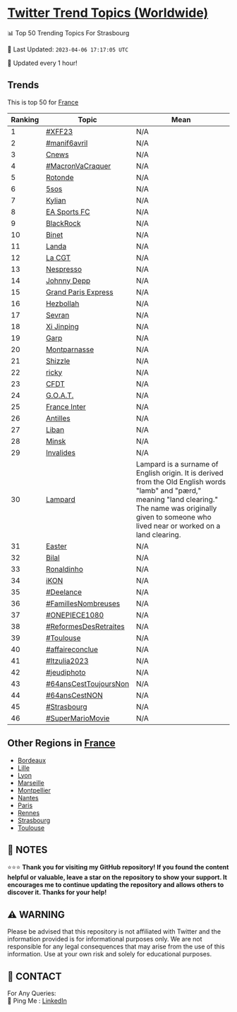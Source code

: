 [Twitter Trend Topics (Worldwide)](https://github.com/ErcinDedeoglu/Twitter-Trend-Topics)
==========


📊 Top 50 Trending Topics For Strasbourg

📆 Last Updated: `2023-04-06 17:17:05 UTC`

🔧 Updated every 1 hour!


## Trends

This is top 50 for [France](</France>)

| Ranking | Topic | Mean |
| ------- | ------------ | ------------ |
| 1 | [#XFF23](http://twitter.com/search?q=%23XFF23) | N/A |
| 2 | [#manif6avril](http://twitter.com/search?q=%23manif6avril) | N/A |
| 3 | [Cnews](http://twitter.com/search?q=Cnews) | N/A |
| 4 | [#MacronVaCraquer](http://twitter.com/search?q=%23MacronVaCraquer) | N/A |
| 5 | [Rotonde](http://twitter.com/search?q=Rotonde) | N/A |
| 6 | [5sos](http://twitter.com/search?q=5sos) | N/A |
| 7 | [Kylian](http://twitter.com/search?q=Kylian) | N/A |
| 8 | [EA Sports FC](http://twitter.com/search?q=EA+Sports+FC) | N/A |
| 9 | [BlackRock](http://twitter.com/search?q=BlackRock) | N/A |
| 10 | [Binet](http://twitter.com/search?q=Binet) | N/A |
| 11 | [Landa](http://twitter.com/search?q=Landa) | N/A |
| 12 | [La CGT](http://twitter.com/search?q=La+CGT) | N/A |
| 13 | [Nespresso](http://twitter.com/search?q=Nespresso) | N/A |
| 14 | [Johnny Depp](http://twitter.com/search?q=Johnny+Depp) | N/A |
| 15 | [Grand Paris Express](http://twitter.com/search?q=Grand+Paris+Express) | N/A |
| 16 | [Hezbollah](http://twitter.com/search?q=Hezbollah) | N/A |
| 17 | [Sevran](http://twitter.com/search?q=Sevran) | N/A |
| 18 | [Xi Jinping](http://twitter.com/search?q=Xi+Jinping) | N/A |
| 19 | [Garp](http://twitter.com/search?q=Garp) | N/A |
| 20 | [Montparnasse](http://twitter.com/search?q=Montparnasse) | N/A |
| 21 | [Shizzle](http://twitter.com/search?q=Shizzle) | N/A |
| 22 | [ricky](http://twitter.com/search?q=ricky) | N/A |
| 23 | [CFDT](http://twitter.com/search?q=CFDT) | N/A |
| 24 | [G.O.A.T.](http://twitter.com/search?q=G.O.A.T.) | N/A |
| 25 | [France Inter](http://twitter.com/search?q=France+Inter) | N/A |
| 26 | [Antilles](http://twitter.com/search?q=Antilles) | N/A |
| 27 | [Liban](http://twitter.com/search?q=Liban) | N/A |
| 28 | [Minsk](http://twitter.com/search?q=Minsk) | N/A |
| 29 | [Invalides](http://twitter.com/search?q=Invalides) | N/A |
| 30 | [Lampard](http://twitter.com/search?q=Lampard) | Lampard is a surname of English origin. It is derived from the Old English words "lamb" and "pærd," meaning "land clearing." The name was originally given to someone who lived near or worked on a land clearing. |
| 31 | [Easter](http://twitter.com/search?q=Easter) | N/A |
| 32 | [Bilal](http://twitter.com/search?q=Bilal) | N/A |
| 33 | [Ronaldinho](http://twitter.com/search?q=Ronaldinho) | N/A |
| 34 | [iKON](http://twitter.com/search?q=iKON) | N/A |
| 35 | [#Deelance](http://twitter.com/search?q=%23Deelance) | N/A |
| 36 | [#FamillesNombreuses](http://twitter.com/search?q=%23FamillesNombreuses) | N/A |
| 37 | [#ONEPIECE1080](http://twitter.com/search?q=%23ONEPIECE1080) | N/A |
| 38 | [#ReformesDesRetraites](http://twitter.com/search?q=%23ReformesDesRetraites) | N/A |
| 39 | [#Toulouse](http://twitter.com/search?q=%23Toulouse) | N/A |
| 40 | [#affaireconclue](http://twitter.com/search?q=%23affaireconclue) | N/A |
| 41 | [#Itzulia2023](http://twitter.com/search?q=%23Itzulia2023) | N/A |
| 42 | [#jeudiphoto](http://twitter.com/search?q=%23jeudiphoto) | N/A |
| 43 | [#64ansCestToujoursNon](http://twitter.com/search?q=%2364ansCestToujoursNon) | N/A |
| 44 | [#64ansCestNON](http://twitter.com/search?q=%2364ansCestNON) | N/A |
| 45 | [#Strasbourg](http://twitter.com/search?q=%23Strasbourg) | N/A |
| 46 | [#SuperMarioMovie](http://twitter.com/search?q=%23SuperMarioMovie) | N/A |



## Other Regions in [France](</France>)

* [Bordeaux](</France/Bordeaux.md>)
* [Lille](</France/Lille.md>)
* [Lyon](</France/Lyon.md>)
* [Marseille](</France/Marseille.md>)
* [Montpellier](</France/Montpellier.md>)
* [Nantes](</France/Nantes.md>)
* [Paris](</France/Paris.md>)
* [Rennes](</France/Rennes.md>)
* [Strasbourg](</France/Strasbourg.md>)
* [Toulouse](</France/Toulouse.md>)



## 📝 NOTES

⭐⭐⭐ **Thank you for visiting my GitHub repository! If you found the content helpful or valuable, leave a star on the repository to show your support. It encourages me to continue updating the repository and allows others to discover it. Thanks for your help!**


## ⚠️ WARNING

Please be advised that this repository is not affiliated with Twitter and the information provided is for informational purposes only. We are not responsible for any legal consequences that may arise from the use of this information. Use at your own risk and solely for educational purposes.


## 📨 CONTACT

 For Any Queries:  
            🏓 Ping Me : [LinkedIn](https://www.linkedin.com/in/ercindedeoglu/)
